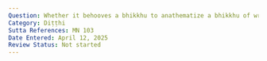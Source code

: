 ```yaml
---
Question: Whether it behooves a bhikkhu to anathematize a bhikkhu of wrong view?
Category: Diṭṭhi
Sutta References: MN 103
Date Entered: April 12, 2025
Review Status: Not started
---
```

